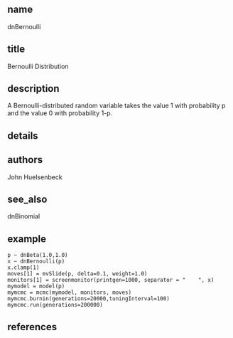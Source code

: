 ## name
dnBernoulli
## title
Bernoulli Distribution
## description
A Bernoulli-distributed random variable takes the value 1 with probability p and the value 0 with probability 1-p.
## details
## authors
John Huelsenbeck
## see_also
dnBinomial
## example
	p ~ dnBeta(1.0,1.0)
	x ~ dnBernoulli(p)
	x.clamp(1)
	moves[1] = mvSlide(p, delta=0.1, weight=1.0)
	monitors[1] = screenmonitor(printgen=1000, separator = "	", x)
	mymodel = model(p)
	mymcmc = mcmc(mymodel, monitors, moves)
	mymcmc.burnin(generations=20000,tuningInterval=100)
	mymcmc.run(generations=200000)
	
## references
